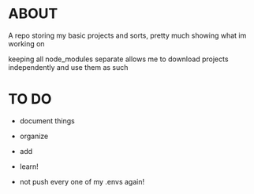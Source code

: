 # ABOUT
A repo storing my basic projects and sorts, pretty much showing what im working on

keeping all node_modules separate allows me to download projects independently and use them as such
# TO DO
- document things

- organize 

- add

- learn!

-  not push every one of my .envs again!


